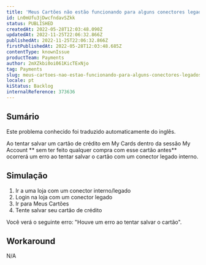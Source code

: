 ```yaml
---
title: 'Meus Cartões não estão funcionando para alguns conectores legados'
id: Ln0mUfu3jDwcfndavSZkk
status: PUBLISHED
createdAt: 2022-05-28T12:03:48.090Z
updatedAt: 2022-11-25T22:06:32.866Z
publishedAt: 2022-11-25T22:06:32.866Z
firstPublishedAt: 2022-05-28T12:03:48.685Z
contentType: knownIssue
productTeam: Payments
author: 2mXZkbi0oi061KicTExNjo
tag: Payments
slug: meus-cartoes-nao-estao-funcionando-para-alguns-conectores-legados
locale: pt
kiStatus: Backlog
internalReference: 373636
---
```


## Sumário

<div class="alert alert-info">
  <p>Este problema conhecido foi traduzido automaticamente do inglês.</p>
</div>


Ao tentar salvar um cartão de crédito em My Cards dentro da sessão My Account ** sem ter feito qualquer compra com esse cartão antes** ocorrerá um erro ao tentar salvar o cartão com um conector legado interno.



## Simulação


1. Ir a uma loja com um conector interno/legado
2. Login na loja com um conector legado
3. Ir para Meus Cartões
4. Tente salvar seu cartão de crédito

Você verá o seguinte erro:
"Houve um erro ao tentar salvar o cartão".



## Workaround


N/A

